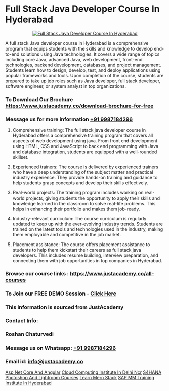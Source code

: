 # Full Stack Java Developer Course In Hyderabad

<p align="center">
  <a href="https://justacademy.co/course-detail/core-java-training">
    <img src="https://justacademy.co/storage2/course_image/1677245426_course_image.webp" alt="Full Stack Java Developer Course In Hyderabad">
  </a>
</p>


A full stack Java developer course in Hyderabad is a comprehensive program that equips students with the skills and knowledge to develop end-to-end solutions using Java technologies. It covers a wide range of topics including core Java, advanced Java, web development, front-end technologies, backend development, databases, and project management. Students learn how to design, develop, test, and deploy applications using popular frameworks and tools. Upon completion of the course, students are prepared to take up job roles such as Java developer, full stack developer, software engineer, or system analyst in top organizations. 
### To Download Our Brochure https://www.justacademy.co/download-brochure-for-free
### Message us for more information [+91 9987184296](https://api.whatsapp.com/send?phone=919987184296)
1) Comprehensive training: The full stack java developer course in Hyderabad offers a comprehensive training program that covers all aspects of web development using java. From front end development using HTML, CSS and JavaScript to back end programming with Java and database integration, students are equipped with a well-rounded skillset.

2) Experienced trainers: The course is delivered by experienced trainers who have a deep understanding of the subject matter and practical industry experience. They provide hands-on training and guidance to help students grasp concepts and develop their skills effectively.

3) Real-world projects: The training program includes working on real-world projects, giving students the opportunity to apply their skills and knowledge learned in the classroom to solve real-life problems. This helps in enhancing their portfolio and makes them job-ready.

4) Industry-relevant curriculum: The course curriculum is regularly updated to keep up with the ever-evolving industry trends. Students are trained on the latest tools and technologies used in the industry, making them employable and competitive in the job market.

5) Placement assistance: The course offers placement assistance to students to help them kickstart their careers as full stack java developers. This includes resume building, interview preparation, and connecting them with job opportunities in top companies in Hyderabad.

### Browse our course links : https://www.justacademy.co/all-courses 
### To Join our FREE DEMO Session - [Click Here](https://www.justacademy.co/register-for-course-demo)


### This information is sourced from JustAcademy
### Contact Info:
### Roshan Chaturvedi
### Message us on Whatsapp: [+91 9987184296](https://api.whatsapp.com/send?phone=919987184296)
### Email id: [info@justacademy.co](mailto:info@justacademy.co)
                    
[Asp Net Core And Angular](https://www.linkedin.com/pulse/asp-net-core-angular-justacademy-cupertino-c6llc?trackingId=rGXuO8tzbLt2MnOrF%2BMUhg%3D%3D&lipi=urn%3Ali%3Apage%3Ad_flagship3_company_admin%3BgBhGnALRQwW8mE6l8mJTTg%3D%3D)
[Cloud Computing Institute In Delhi Ncr](https://www.linkedin.com/pulse/cloud-computing-institute-delhi-ncr-justacademy-delhi-jrh2c?trackingId=89%2F0od0CNEw9UIOxTsiyBQ%3D%3D&lipi=urn%3Ali%3Apage%3Ad_flagship3_company_admin%3BCQZL415sSKua%2B2WOwIB%2Fog%3D%3D)
[S4HANA](https://medium.com/@kamblerajas684/s4hana-3b8bb6927191)
[Photoshop And Lightroom Courses](https://medium.com/@ranemanish460/photoshop-and-lightroom-courses-530361202ee3)
[Learn Mern Stack](https://justacademyin.github.io/Articles/Learn-Mern-Stack)
[SAP MM Training Institute In Hyderabad](https://justacademyin.github.io/Articles/SAP-MM-Training-Institute-In-Hyderabad)
